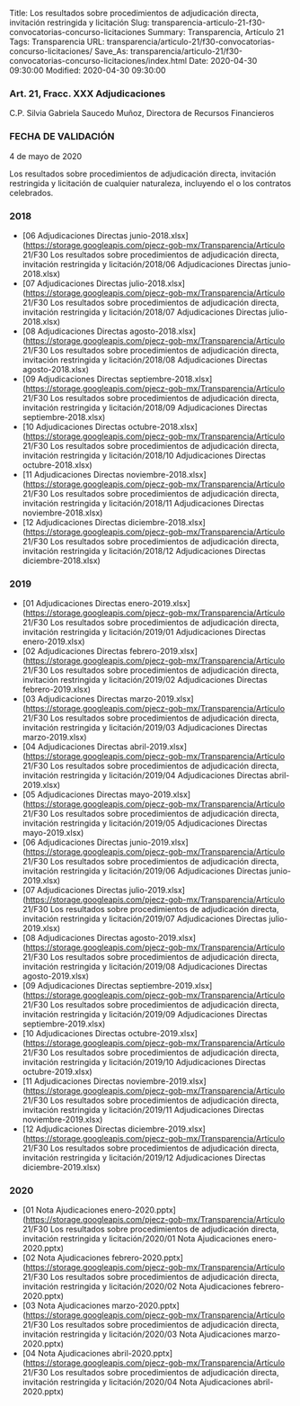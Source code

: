 Title: Los resultados sobre procedimientos de adjudicación directa, invitación restringida y licitación
Slug: transparencia-articulo-21-f30-convocatorias-concurso-licitaciones
Summary: Transparencia, Artículo 21
Tags: Transparencia
URL: transparencia/articulo-21/f30-convocatorias-concurso-licitaciones/
Save_As: transparencia/articulo-21/f30-convocatorias-concurso-licitaciones/index.html
Date: 2020-04-30 09:30:00
Modified: 2020-04-30 09:30:00


### Art. 21, Fracc. XXX Adjudicaciones

C.P. Silvia Gabriela Saucedo Muñoz, Directora de Recursos Financieros

### FECHA DE VALIDACIÓN

4 de mayo de 2020

Los resultados sobre procedimientos de adjudicación directa, invitación restringida y licitación de cualquier naturaleza, incluyendo el o los contratos celebrados.


### 2018


* [06 Adjudicaciones Directas junio-2018.xlsx](https://storage.googleapis.com/pjecz-gob-mx/Transparencia/Artículo 21/F30 Los resultados sobre procedimientos de adjudicación directa, invitación restringida y licitación/2018/06 Adjudicaciones Directas junio-2018.xlsx)
* [07 Adjudicaciones Directas julio-2018.xlsx](https://storage.googleapis.com/pjecz-gob-mx/Transparencia/Artículo 21/F30 Los resultados sobre procedimientos de adjudicación directa, invitación restringida y licitación/2018/07 Adjudicaciones Directas julio-2018.xlsx)
* [08 Adjudicaciones Directas agosto-2018.xlsx](https://storage.googleapis.com/pjecz-gob-mx/Transparencia/Artículo 21/F30 Los resultados sobre procedimientos de adjudicación directa, invitación restringida y licitación/2018/08 Adjudicaciones Directas agosto-2018.xlsx)
* [09 Adjudicaciones Directas septiembre-2018.xlsx](https://storage.googleapis.com/pjecz-gob-mx/Transparencia/Artículo 21/F30 Los resultados sobre procedimientos de adjudicación directa, invitación restringida y licitación/2018/09 Adjudicaciones Directas septiembre-2018.xlsx)
* [10 Adjudicaciones Directas octubre-2018.xlsx](https://storage.googleapis.com/pjecz-gob-mx/Transparencia/Artículo 21/F30 Los resultados sobre procedimientos de adjudicación directa, invitación restringida y licitación/2018/10 Adjudicaciones Directas octubre-2018.xlsx)
* [11 Adjudicaciones Directas noviembre-2018.xlsx](https://storage.googleapis.com/pjecz-gob-mx/Transparencia/Artículo 21/F30 Los resultados sobre procedimientos de adjudicación directa, invitación restringida y licitación/2018/11 Adjudicaciones Directas noviembre-2018.xlsx)
* [12 Adjudicaciones Directas diciembre-2018.xlsx](https://storage.googleapis.com/pjecz-gob-mx/Transparencia/Artículo 21/F30 Los resultados sobre procedimientos de adjudicación directa, invitación restringida y licitación/2018/12 Adjudicaciones Directas diciembre-2018.xlsx)


### 2019


* [01 Adjudicaciones Directas enero-2019.xlsx](https://storage.googleapis.com/pjecz-gob-mx/Transparencia/Artículo 21/F30 Los resultados sobre procedimientos de adjudicación directa, invitación restringida y licitación/2019/01 Adjudicaciones Directas enero-2019.xlsx)
* [02 Adjudicaciones Directas febrero-2019.xlsx](https://storage.googleapis.com/pjecz-gob-mx/Transparencia/Artículo 21/F30 Los resultados sobre procedimientos de adjudicación directa, invitación restringida y licitación/2019/02 Adjudicaciones Directas febrero-2019.xlsx)
* [03 Adjudicaciones Directas marzo-2019.xlsx](https://storage.googleapis.com/pjecz-gob-mx/Transparencia/Artículo 21/F30 Los resultados sobre procedimientos de adjudicación directa, invitación restringida y licitación/2019/03 Adjudicaciones Directas marzo-2019.xlsx)
* [04 Adjudicaciones Directas abril-2019.xlsx](https://storage.googleapis.com/pjecz-gob-mx/Transparencia/Artículo 21/F30 Los resultados sobre procedimientos de adjudicación directa, invitación restringida y licitación/2019/04 Adjudicaciones Directas abril-2019.xlsx)
* [05 Adjudicaciones Directas mayo-2019.xlsx](https://storage.googleapis.com/pjecz-gob-mx/Transparencia/Artículo 21/F30 Los resultados sobre procedimientos de adjudicación directa, invitación restringida y licitación/2019/05 Adjudicaciones Directas mayo-2019.xlsx)
* [06 Adjudicaciones Directas junio-2019.xlsx](https://storage.googleapis.com/pjecz-gob-mx/Transparencia/Artículo 21/F30 Los resultados sobre procedimientos de adjudicación directa, invitación restringida y licitación/2019/06 Adjudicaciones Directas junio-2019.xlsx)
* [07 Adjudicaciones Directas julio-2019.xlsx](https://storage.googleapis.com/pjecz-gob-mx/Transparencia/Artículo 21/F30 Los resultados sobre procedimientos de adjudicación directa, invitación restringida y licitación/2019/07 Adjudicaciones Directas julio-2019.xlsx)
* [08 Adjudicaciones Directas agosto-2019.xlsx](https://storage.googleapis.com/pjecz-gob-mx/Transparencia/Artículo 21/F30 Los resultados sobre procedimientos de adjudicación directa, invitación restringida y licitación/2019/08 Adjudicaciones Directas agosto-2019.xlsx)
* [09 Adjudicaciones Directas septiembre-2019.xlsx](https://storage.googleapis.com/pjecz-gob-mx/Transparencia/Artículo 21/F30 Los resultados sobre procedimientos de adjudicación directa, invitación restringida y licitación/2019/09 Adjudicaciones Directas septiembre-2019.xlsx)
* [10 Adjudicaciones Directas octubre-2019.xlsx](https://storage.googleapis.com/pjecz-gob-mx/Transparencia/Artículo 21/F30 Los resultados sobre procedimientos de adjudicación directa, invitación restringida y licitación/2019/10 Adjudicaciones Directas octubre-2019.xlsx)
* [11 Adjudicaciones Directas noviembre-2019.xlsx](https://storage.googleapis.com/pjecz-gob-mx/Transparencia/Artículo 21/F30 Los resultados sobre procedimientos de adjudicación directa, invitación restringida y licitación/2019/11 Adjudicaciones Directas noviembre-2019.xlsx)
* [12 Adjudicaciones Directas diciembre-2019.xlsx](https://storage.googleapis.com/pjecz-gob-mx/Transparencia/Artículo 21/F30 Los resultados sobre procedimientos de adjudicación directa, invitación restringida y licitación/2019/12 Adjudicaciones Directas diciembre-2019.xlsx)


### 2020


* [01 Nota Ajudicaciones enero-2020.pptx](https://storage.googleapis.com/pjecz-gob-mx/Transparencia/Artículo 21/F30 Los resultados sobre procedimientos de adjudicación directa, invitación restringida y licitación/2020/01 Nota Ajudicaciones enero-2020.pptx)
* [02 Nota Ajudicaciones febrero-2020.pptx](https://storage.googleapis.com/pjecz-gob-mx/Transparencia/Artículo 21/F30 Los resultados sobre procedimientos de adjudicación directa, invitación restringida y licitación/2020/02 Nota Ajudicaciones febrero-2020.pptx)
* [03 Nota Ajudicaciones marzo-2020.pptx](https://storage.googleapis.com/pjecz-gob-mx/Transparencia/Artículo 21/F30 Los resultados sobre procedimientos de adjudicación directa, invitación restringida y licitación/2020/03 Nota Ajudicaciones marzo-2020.pptx)
* [04 Nota Ajudicaciones abril-2020.pptx](https://storage.googleapis.com/pjecz-gob-mx/Transparencia/Artículo 21/F30 Los resultados sobre procedimientos de adjudicación directa, invitación restringida y licitación/2020/04 Nota Ajudicaciones abril-2020.pptx)


